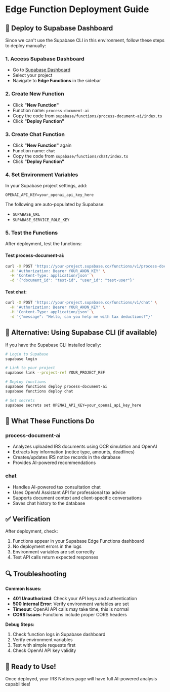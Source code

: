 # Edge Function Deployment Guide

## 🚀 Deploy to Supabase Dashboard

Since we can't use the Supabase CLI in this environment, follow these steps to deploy manually:

### 1. Access Supabase Dashboard
- Go to [Supabase Dashboard](https://supabase.com/dashboard)
- Select your project
- Navigate to **Edge Functions** in the sidebar

### 2. Create New Function
- Click **"New Function"**
- Function name: `process-document-ai`
- Copy the code from `supabase/functions/process-document-ai/index.ts`
- Click **"Deploy Function"**

### 3. Create Chat Function
- Click **"New Function"** again
- Function name: `chat`
- Copy the code from `supabase/functions/chat/index.ts`
- Click **"Deploy Function"**

### 4. Set Environment Variables
In your Supabase project settings, add:

```
OPENAI_API_KEY=your_openai_api_key_here
```

The following are auto-populated by Supabase:
- `SUPABASE_URL`
- `SUPABASE_SERVICE_ROLE_KEY`

### 5. Test the Functions
After deployment, test the functions:

#### Test process-document-ai:
```bash
curl -X POST 'https://your-project.supabase.co/functions/v1/process-document-ai' \
  -H 'Authorization: Bearer YOUR_ANON_KEY' \
  -H 'Content-Type: application/json' \
  -d '{"document_id": "test-id", "user_id": "test-user"}'
```

#### Test chat:
```bash
curl -X POST 'https://your-project.supabase.co/functions/v1/chat' \
  -H 'Authorization: Bearer YOUR_ANON_KEY' \
  -H 'Content-Type: application/json' \
  -d '{"message": "Hello, can you help me with tax deductions?"}'
```

## 🔧 Alternative: Using Supabase CLI (if available)

If you have the Supabase CLI installed locally:

```bash
# Login to Supabase
supabase login

# Link to your project
supabase link --project-ref YOUR_PROJECT_REF

# Deploy functions
supabase functions deploy process-document-ai
supabase functions deploy chat

# Set secrets
supabase secrets set OPENAI_API_KEY=your_openai_api_key_here
```

## 🎯 What These Functions Do

### process-document-ai
- Analyzes uploaded IRS documents using OCR simulation and OpenAI
- Extracts key information (notice type, amounts, deadlines)
- Creates/updates IRS notice records in the database
- Provides AI-powered recommendations

### chat
- Handles AI-powered tax consultation chat
- Uses OpenAI Assistant API for professional tax advice
- Supports document context and client-specific conversations
- Saves chat history to the database

## ✅ Verification

After deployment, check:
1. Functions appear in your Supabase Edge Functions dashboard
2. No deployment errors in the logs
3. Environment variables are set correctly
4. Test API calls return expected responses

## 🔍 Troubleshooting

**Common Issues:**
- **401 Unauthorized**: Check your API keys and authentication
- **500 Internal Error**: Verify environment variables are set
- **Timeout**: OpenAI API calls may take time, this is normal
- **CORS Issues**: Functions include proper CORS headers

**Debug Steps:**
1. Check function logs in Supabase dashboard
2. Verify environment variables
3. Test with simple requests first
4. Check OpenAI API key validity

## 🎉 Ready to Use!

Once deployed, your IRS Notices page will have full AI-powered analysis capabilities!